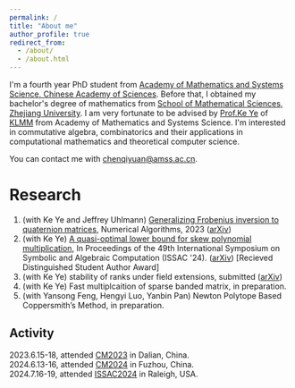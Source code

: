 ```yaml
---
permalink: /
title: "About me"
author_profile: true
redirect_from: 
  - /about/
  - /about.html
---
```


I'm a fourth year PhD student from [Academy of Mathematics and Systems Science, Chinese Academy of Sciences](http://english.amss.cas.cn/). Before that, I obtained my bachelor's degree of mathematics from [School of Mathematical Sciences, Zhejiang University](http://www.math.zju.edu.cn/). I am very fortunate to be advised by [Prof.Ke Ye](https://sites.google.com/site/keyeshomepage/) of [KLMM](http://mmrc.amss.cas.cn/) from Academy of Mathematics and Systems Science. I'm interested in commutative algebra, combinatorics and their applications in computational mathematics and theoretical computer science.




You can contact me with chenqiyuan@amss.ac.cn.

Research
======
1. (with Ke Ye and Jeffrey Uhlmann) [Generalizing Frobenius inversion to quaternion matrices](https://link.springer.com/article/10.1007/s11075-023-01694-8), Numerical Algorithms, 2023 ([arXiv](https://arxiv.org/abs/2305.02477))<br>
2. (with Ke Ye) [A quasi-optimal lower bound for skew polynomial multiplication]((https://dl.acm.org/doi/10.1145/3666000.3669677)), In Proceedings of the 49th International Symposium on Symbolic and Algebraic Computation (ISSAC '24). ([arXiv](https://arxiv.org/abs/2402.04134)) [Recieved Distinguished Student Author Award]<br>
3. (with Ke Ye) stability of ranks under field extensions, submitted ([arXiv](https://www.arxiv.org/abs/2409.04034))<br>
4. (with Ke Ye) Fast multiplcaition of sparse banded matrix, in preparation.<br>
5. (with Yansong Feng, Hengyi Luo, Yanbin Pan) Newton Polytope Based Coppersmith’s Method, in preparation.


Activity
------
2023.6.15-18, attended [CM2023](http://mmrc.iss.ac.cn/cscm/cm2023/) in Dalian, China.
<br>2024.6.13-16, attended [CM2024](http://mmrc.iss.ac.cn/cscm/cm2024/) in Fuzhou, China.
<br>2024.7.16-19, attended [ISSAC2024](https://www.issac-conference.org/2024/) in Raleigh, USA.



